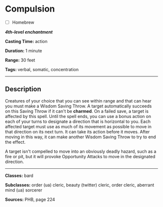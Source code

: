 # Compulsion

- [ ] Homebrew

***4th-level enchantment***

**Casting Time:** action

**Duration:** 1 minute

**Range:** 30 feet

**Tags:** verbal, somatic, concentration

---

## Description
Creatures of your choice that you can see within range and that can hear you must make a Wisdom Saving Throw.
A target automatically succeeds on this Saving Throw if it can't be **charmed**.
On a failed save, a target is affected by this spell.
Until the spell ends, you can use a bonus action on each of your turns to designate a direction that is horizontal to you.
Each affected target must use as much of its movement as possible to move in that direction on its next turn.
It can take its action before it moves.
After moving in this way, it can make another Wisdom Saving Throw to try to end the effect.

A target isn't compelled to move into an obviously deadly hazard, such as a fire or pit, but it will provoke Opportunity Attacks to move in the designated direction.

---

**Classes:** bard

**Subclasses:** order (ua) cleric, beauty (twitter) cleric, order cleric, aberrant mind (ua) sorcerer

**Sources:** PHB, page 224
